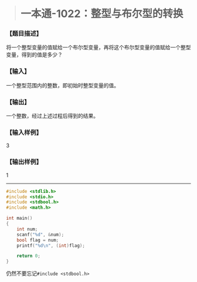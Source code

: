 > # 一本通-1022：整型与布尔型的转换

### 【题目描述】

将一个整型变量的值赋给一个布尔型变量，再将这个布尔型变量的值赋给一个整型变量，得到的值是多少？

### 【输入】

一个整型范围内的整数，即初始时整型变量的值。

### 【输出】

一个整数，经过上述过程后得到的结果。

### 【输入样例】

3

### 【输出样例】

1

-----

```c
#include <stdlib.h>
#include <stdio.h>
#include <stdbool.h>
#include <math.h>

int main()
{
	int num;
	scanf("%d", &num);
	bool flag = num;
	printf("%d\n", (int)flag);

	return 0;
}
```

仍然不要忘记`#include <stdbool.h>`